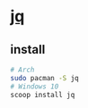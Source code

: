 # [jq](https://jqlang.org/)

## install

```sh
# Arch
sudo pacman -S jq
# Windows 10
scoop install jq
```

